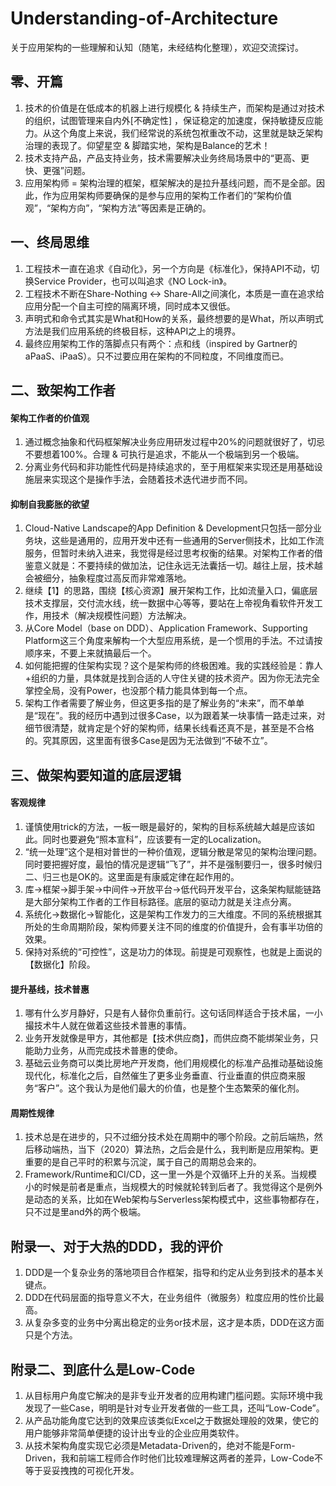 # Understanding-of-Architecture
关于应用架构的一些理解和认知（随笔，未经结构化整理），欢迎交流探讨。

## 零、开篇
1. 技术的价值是在低成本的机器上进行规模化 & 持续生产，而架构是通过对技术的组织，试图管理来自内外[不确定性] ，保证稳定的加速度，保持敏捷反应能力。从这个角度上来说，我们经常说的系统包袱重改不动，这里就是缺乏架构治理的表现了。仰望星空 & 脚踏实地，架构是Balance的艺术！
2. 技术支持产品，产品支持业务，技术需要解决业务终局场景中的“更高、更快、更强”问题。
3. 应用架构师 = 架构治理的框架，框架解决的是拉升基线问题，而不是全部。因此，作为应用架构师要确保的是参与应用的架构工作者们的“架构价值观”，“架构方向”，“架构方法”等因素是正确的。

## 一、终局思维
1. 工程技术一直在追求《自动化》，另一个方向是《标准化》，保持API不动，切换Service Provider，也可以叫追求《NO Lock-in》。
2. 工程技术不断在Share-Nothing <-> Share-All之间演化，本质是一直在追求给应用分配一个自主可控的隔离环境，同时成本又很低。
3. 声明式和命令式其实是What和How的关系，最终想要的是What，所以声明式方法是我们应用系统的终极目标，这种API之上的境界。
4. 最终应用架构工作的落脚点只有两个：点和线（inspired by Gartner的aPaaS、iPaaS）。只不过要应用在架构的不同粒度，不同维度而已。

## 二、致架构工作者
#### 架构工作者的价值观
1. 通过概念抽象和代码框架解决业务应用研发过程中20%的问题就很好了，切忌不要想着100%。合理 & 可执行是追求，不能从一个极端到另一个极端。
2. 分离业务代码和非功能性代码是持续追求的，至于用框架来实现还是用基础设施层来实现这个是操作手法，会随着技术迭代进步而不同。

#### 抑制自我膨胀的欲望
1. Cloud-Native Landscape的App Definition & Development只包括一部分业务块，这些是通用的，应用开发中还有一些通用的Server侧技术，比如工作流服务，但暂时未纳入进来，我觉得是经过思考权衡的结果。对架构工作者的借鉴意义就是：不要持续的做加法，记住永远无法囊括一切。越往上层，技术越会被细分，抽象程度过高反而非常难落地。
2. 继续【1】的思路，围绕【核心资源】展开架构工作，比如流量入口，偏底层技术支撑层，交付流水线，统一数据中心等等，要站在上帝视角看软件开发工作，用技术（解决规模性问题）方法解决。
3. 从Core Model（base on DDD）、Application Framework、Supporting Platform这三个角度来解构一个大型应用系统，是一个惯用的手法。不过请按顺序来，不要上来就搞最后一个。
4. 如何能把握的住架构实现？这个是架构师的终极困难。我的实践经验是：靠人+组织的力量，具体就是找到合适的人守住关键的技术资产。因为你无法完全掌控全局，没有Power，也没那个精力能具体到每一个点。
5. 架构工作者需要了解业务，但这更多指的是了解业务的“未来”，而不单单是“现在”。我的经历中遇到过很多Case，以为跟着某一块事情一路走过来，对细节很清楚，就肯定是个好的架构师，结果长线看还真不是，甚至是不合格的。究其原因，这里面有很多Case是因为无法做到“不破不立”。

## 三、做架构要知道的底层逻辑
#### 客观规律
1. 谨慎使用trick的方法，一板一眼是最好的，架构的目标系统越大越是应该如此。同时也要避免“照本宣科”，应该要有一定的Localization。
2. “统一处理”这个是相对普世的一种价值观，逻辑分散是常见的架构治理问题。同时要把握好度，最怕的情况是逻辑“飞了”，并不是强制要归一，很多时候归二、归三也是OK的。这里面是有康威定律在起作用的。
3. 库→框架→脚手架→中间件→开放平台→低代码开发平台，这条架构赋能链路是大部分架构工作者的工作目标路径。底层的驱动力就是关注点分离。
4. 系统化→数据化→智能化，这是架构工作发力的三大维度。不同的系统根据其所处的生命周期阶段，架构师要关注不同的维度的价值提升，会有事半功倍的效果。
5. 保持对系统的“可控性”，这是功力的体现。前提是可观察性，也就是上面说的【数据化】阶段。

#### 提升基线，技术普惠
1. 哪有什么岁月静好，只是有人替你负重前行。这句话同样适合于技术届，一小撮技术牛人就在做着这些技术普惠的事情。
2. 业务开发就像是甲方，其他都是【技术供应商】，而供应商不能绑架业务，只能助力业务，从而完成技术普惠的使命。
3. 基础云业务商可以类比房地产开发商，他们用规模化的标准产品推动基础设施现代化，标准化之后，自然催生了更多业务垂直、行业垂直的供应商来服务“客户”。这个我认为是他们最大的价值，也是整个生态繁荣的催化剂。

#### 周期性规律
1. 技术总是在进步的，只不过细分技术处在周期中的哪个阶段。之前后端热，然后移动端热，当下（2020）算法热，之后会是什么，我判断是应用架构。更重要的是自己平时的积累与沉淀，属于自己的周期总会来的。
2. Framework/Runtime和CI/CD，这一里一外是个双循环上升的关系。当规模小的时候是前者是重点，当规模大的时候就轮转到后者了。我觉得这个是例外是动态的关系，比如在Web架构与Serverless架构模式中，这些事物都存在，只不过是里and外的两个极端。

## 附录一、对于大热的DDD，我的评价
1. DDD是一个复杂业务的落地项目合作框架，指导和约定从业务到技术的基本关键点。
2. DDD在代码层面的指导意义不大，在业务组件（微服务）粒度应用的性价比最高。
3. 从复杂多变的业务中分离出稳定的业务or技术层，这才是本质，DDD在这方面只是个方法。

## 附录二、到底什么是Low-Code
1. 从目标用户角度它解决的是非专业开发者的应用构建门槛问题。实际环境中我发现了一些Case，明明是针对专业开发者做的一些工具，还叫“Low-Code”。
2. 从产品功能角度它达到的效果应该类似Excel之于数据处理般的效果，使它的用户能够非常简单便捷的设计出专业的企业应用类软件。
3. 从技术架构角度实现它必须是Metadata-Driven的，绝对不能是Form-Driven，我和前端工程师合作时他们比较难理解这两者的差异，Low-Code不等于妥妥拽拽的可视化开发。
